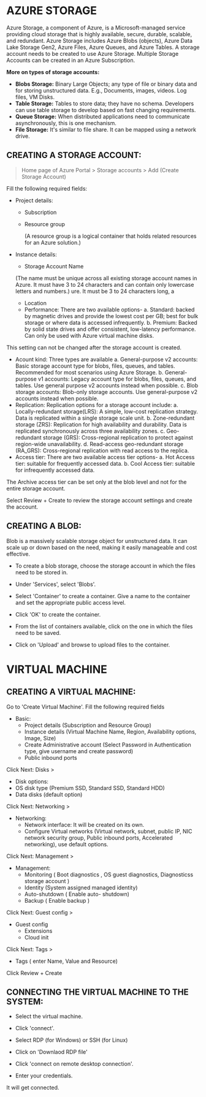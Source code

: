 # AZURE STORAGE
Azure Storage, a component of Azure, is a Microsoft-managed service providing cloud storage that is highly available, secure, durable, scalable, and redundant. Azure Storage includes Azure Blobs (objects), Azure Data Lake Storage Gen2, Azure Files, Azure Queues, and Azure Tables.  A storage account needs to be created to use Azure Storage.  Multiple Storage Accounts can be created in an Azure Subscription.

**More on types of storage accounts:**
- **Blobs Storage:** Binary Large Objects; any type of file or binary data and for storing unstructured data.
E.g., Documents, images, videos. Log files, VM Disks.
- **Table Storage:** Tables to store data; they have no schema.  Developers can use table storage to develop based on fast changing requirements.
- **Queue Storage:** When distributed applications need to communicate asynchronously, this is one mechanism.
- **File Storage:**  It's similar to file share.  It can be mapped using a network drive.

## CREATING A STORAGE ACCOUNT:

> Home page of Azure Portal > Storage accounts > Add (Create Storage Account)

Fill the following required fields:

- Project details:
  - Subscription
  - Resource group
    
    (A resource group is a  logical container that holds related resources for an Azure solution.)

- Instance details:
  - Storage Account Name
   
   (The name must be unique across all existing storage account names in Azure.  It must have 3 to 24 characters and can contain only lowercase letters and numbers.) ure. It must be 3 to 24 characters long, a
  - Location
  - Performance: There are two available options-
    a. Standard: backed by magnetic drives and provide the lowest cost per GB; best for bulk storage or where data is accessed infrequently.
    b. Premium: Backed by solid state drives and offer consistent, low-latency performance. Can only be used with Azure virtual machine disks.  

This setting can not be changed after the storage account is created.
  - Acount kind:  Three types are available
    a. General-purpose v2 accounts: Basic storage account type for blobs, files, queues, and tables.
       Recommended for most scenarios using Azure Storage.
    b. General-purpose v1 accounts: Legacy account type for blobs, files, queues, and tables. Use general purpose v2 accounts instead when possible.
    c. Blob storage accounts: Blob-only storage accounts. Use general-purpose v2 accounts instead when possible.
  - Replication: Replication options for a storage account include:
    a. Locally-redundant storage(LRS): A simple, low-cost replication strategy. Data is replicated within a single storage scale unit.
    b. Zone-redundant storage (ZRS): Replication for high availability and durability. Data is replicated synchronously across three availability zones.
    c. Geo-redundant storage (GRS): Cross-regional replication to protect against region-wide unavailability.
    d. Read-access geo-redundant storage (RA_GRS): Cross-regional replication with read access to the replica.
  - Access tier:  There are two available access tier options-
    a. Hot Access tier:  suitable for frequently accessed data.
    b. Cool Access tier:  suitable for infrequently accessed data.

The Archive access tier can be set only at the blob level and not for the entire storage account.

Select Review + Create to review the storage account settings and create the account.

## CREATING A BLOB:
Blob is a massively scalable storage object for unstructured data.  It can scale up or down based on the need, making it easily manageable and cost effective.  

- To create a blob storage, choose the storage account in which the files need to be stored in.

- Under 'Services', select 'Blobs'.

- Select 'Container' to create a container.  Give a name to the container and set the appropriate public access level.

- Click 'OK' to create the container.

- From the list of containers available, click on the one in which the files need to be saved.

- Click on 'Upload'  and browse to upload files to the container.


# VIRTUAL MACHINE

## CREATING A VIRTUAL MACHINE:

Go to 'Create Virtual Machine'.  Fill the following required fields

- Basic:
  - Project details (Subscription and Resource Group)
  - Instance details (Virtual Machine Name, Region, Availability options, Image, Size)
  - Create Administrative account (Select Password in Authentication type, give username and create password)
  - Public inbound ports

Click Next: Disks >

-  Disk options:
  - OS disk type (Premium SSD, Standard SSD, Standard HDD)
  - Data disks (default option)

Click Next: Networking >

- Networking:
  - Network interface:  It will be created on its own.
  - Configure Virtual networks (Virtual network, subnet, public IP,  NIC network security group, Public inbound ports, Accelerated networking), use default options.

Click Next: Management >

- Management:
  - Monitoring ( Boot diagnostics , OS guest diagnostics, Diagnosticss storage account )
  - Identity (System assigned managed identity)
  - Auto-shutdown ( Enable auto- shutdown)
  - Backup ( Enable backup )

Click Next: Guest config >

- Guest config
  - Extensions
  - Cloud init

Click Next: Tags >

- Tags ( enter Name, Value and Resource)

Click Review + Create


## CONNECTING THE VIRTUAL MACHINE TO THE SYSTEM:

- Select the virtual machine.

- Click 'connect'.

- Select RDP (for Windows) or SSH (for Linux)

-  Click on 'Downlaod RDP file'

- Click 'connect on remote desktop connection'.

- Enter your credentials.

It will get connected.


